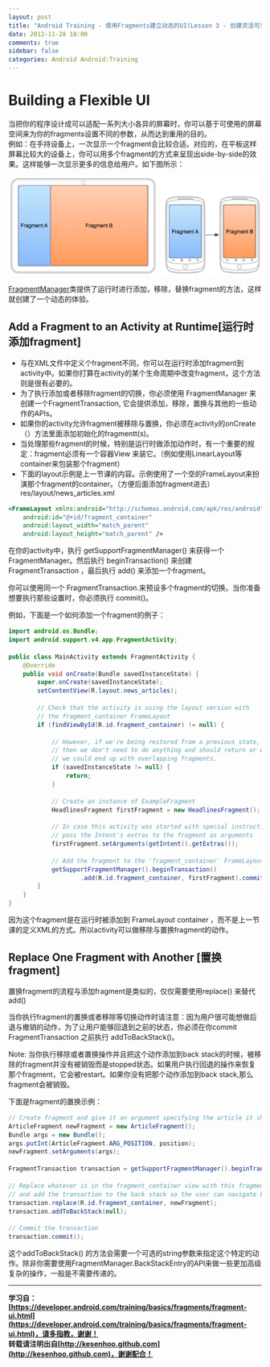 ```yaml
---
layout: post
title: "Android Training - 使用Fragments建立动态的UI(Lesson 3 - 创建灵活可变的UI)"
date: 2012-11-28 18:00
comments: true
sidebar: false
categories: Android Android:Training
---
```


# Building a Flexible UI
当把你的程序设计成可以适配一系列大小各异的屏幕时，你可以基于可使用的屏幕空间来为你的fragments设置不同的参数，从而达到重用的目的。  
例如：在手持设备上，一次显示一个fragment会比较合适。对应的，在平板这样屏幕比较大的设备上，你可以用多个fragment的方式来呈现出side-by-side的效果。这样能够一次显示更多的信息给用户。如下图所示：

![fragments-screen-mock.png](/images/articles/fragments-screen-mock.png)

<!-- more -->

[FragmentManager](https://developer.android.com/reference/android/support/v4/app/FragmentManager.html)类提供了运行时进行添加，移除，替换fragment的方法，这样就创建了一个动态的体验。

## Add a Fragment to an Activity at Runtime[运行时添加fragment]
* 与在XML文件中定义个fragment不同，你可以在运行时添加fragment到activity中。如果你打算在activity的某个生命周期中改变fragment，这个方法则是很有必要的。
* 为了执行添加或者移除fragment的切换，你必须使用 FragmentManager 来创建一个FragmentTransaction, 它会提供添加，移除，置换与其他的一些动作的APIs。
* 如果你的activity允许fragment被移除与置换，你必须在activity的onCreate（）方法里面添加初始化的fragmentt(s)。
* 当处理那些fragment的时候，特别是运行时做添加动作时，有一个重要的规定：fragment必须有一个容器View 来装它。（例如使用LinearLayout等container来包装那个fragment）
* 下面的layout示例是上一节课的内容。示例使用了一个空的FrameLayout来扮演那个fragment的container。（方便后面添加fragment进去）  
res/layout/news_articles.xml 
```xml
<FrameLayout xmlns:android="http://schemas.android.com/apk/res/android"
    android:id="@+id/fragment_container"
    android:layout_width="match_parent"
    android:layout_height="match_parent" />
```
在你的activity中，执行 getSupportFragmentManager() 来获得一个 FragmentManager。然后执行 beginTransaction() 来创建 FragmentTransaction ，最后执行 add() 来添加一个fragment。

你可以使用同一个 FragmentTransaction.来预设多个fragment的切换。当你准备想要执行那些设置时，你必须执行 commit()。

例如，下面是一个如何添加一个fragment的例子：
```java
import android.os.Bundle;
import android.support.v4.app.FragmentActivity;

public class MainActivity extends FragmentActivity {
    @Override
    public void onCreate(Bundle savedInstanceState) {
        super.onCreate(savedInstanceState);
        setContentView(R.layout.news_articles);

        // Check that the activity is using the layout version with
        // the fragment_container FrameLayout
        if (findViewById(R.id.fragment_container) != null) {

            // However, if we're being restored from a previous state,
            // then we don't need to do anything and should return or else
            // we could end up with overlapping fragments.
            if (savedInstanceState != null) {
                return;
            }

            // Create an instance of ExampleFragment
            HeadlinesFragment firstFragment = new HeadlinesFragment();
            
            // In case this activity was started with special instructions from an Intent,
            // pass the Intent's extras to the fragment as arguments
            firstFragment.setArguments(getIntent().getExtras());
            
            // Add the fragment to the 'fragment_container' FrameLayout
            getSupportFragmentManager().beginTransaction()
                    .add(R.id.fragment_container, firstFragment).commit();
        }
    }
}
```

因为这个fragment是在运行时被添加到 FrameLayout container ，而不是上一节课的定义XML的方式。所以activity可以做移除与置换fragment的动作。 

## Replace One Fragment with Another [置换fragment]
置换fragment的流程与添加fragment是类似的，仅仅需要使用replace() 来替代 add()

当你执行fragment的置换或者移除等切换动作时请注意：因为用户很可能想做后退与撤销的动作，为了让用户能够回退到之前的状态，你必须在你commit FragmentTransaction 之前执行 addToBackStack()。

Note: 当你执行移除或者置换操作并且把这个动作添加到back stack的时候，被移除的fragment并没有被销毁而是stopped状态。如果用户执行回退的操作来恢复那个fragment，它会被restart。如果你没有把那个动作添加到back stack,那么fragment会被销毁。

下面是fragment的置换示例：
```java
// Create fragment and give it an argument specifying the article it should show
ArticleFragment newFragment = new ArticleFragment();
Bundle args = new Bundle();
args.putInt(ArticleFragment.ARG_POSITION, position);
newFragment.setArguments(args);

FragmentTransaction transaction = getSupportFragmentManager().beginTransaction();

// Replace whatever is in the fragment_container view with this fragment,
// and add the transaction to the back stack so the user can navigate back
transaction.replace(R.id.fragment_container, newFragment);
transaction.addToBackStack(null);

// Commit the transaction
transaction.commit();
```
这个addToBackStack() 的方法会需要一个可选的string参数来指定这个特定的动作。除非你需要使用FragmentManager.BackStackEntry的API来做一些更加高级复杂的操作，一般是不需要传递的。

*********************************
**学习自：[https://developer.android.com/training/basics/fragments/fragment-ui.html](https://developer.android.com/training/basics/fragments/fragment-ui.html)，请多指教，谢谢！**  
**转载请注明出自[http://kesenhoo.github.com](http://kesenhoo.github.com)，谢谢配合！**






